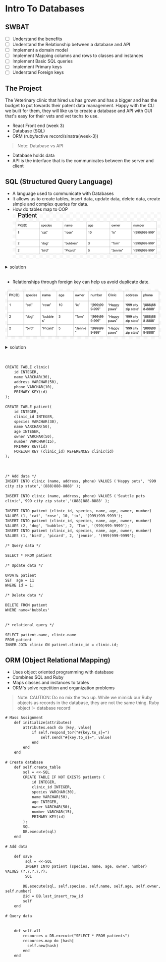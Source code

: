 # Intro To Databases
## SWBAT
- [ ] Understand the benefits 
- [ ] Understand the Relationship between a database and API
- [ ] Implement a domain model
- [ ] Implement Mapping columns and rows to classes and instances 
- [ ] Implement Basic SQL queries
- [ ] Implement Primary keys
- [ ] Understand Foreign keys 

## The Project 
The Veterinary clinic that hired us has grown and has a bigger and has the budget to put towards their patent data management. Happy with the CLI we built for them, they will like us to create a database and API with GUI that's easy for their vets and vet techs to use. 
- React Front end (week 3)
- Database (SQL)
- ORM (ruby/active record/sinatra(week-3))
>Note: Database vs API
- Database holds data
- API is the interface that is the communicates between the server and client

## SQL (Structured Query Language)
- A language used to communicate with Databases 
- It allows us to create tables, insert data, update data, delete data, create simple and complex queries for data. 
- How do tables map to OOP
![patient_diagram](./assets/patient_diagram.png)
 <details>
      <summary>
        solution 
      </summary>
      <hr/>
        <img src="./assets/patient_diagram_2.png"
        alt="patient diagram"
        style="margin-right: 10px;" />
      <hr/>
     </details>
<br/>

- Relationships through foreign key can help us avoid duplicate date.

![1:1](./assets/first_normal.png)
 <details>
      <summary>
        solution 
      </summary>
      <hr/>
        <img src="./assets/second_normal.png"
        alt="patient diagram"
        style="margin-right: 10px;" />
      <hr/>
     </details>
<br/>


```

CREATE TABLE clinic(
    id INTEGER,
    name VARCHAR(30),
    address VARCHAR(50),
    phone VARCHAR(10),
    PRIMARY KEY(id)
);

CREATE TABLE patient(
    id INTEGER,
    clinic_id INTEGER,
    species VARCHAR(30),
    name VARCHAR(50),
    age INTEGER,
    owner VARCHAR(50),
    number VARCHAR(15),
    PRIMARY KEY(id)
    FOREIGN KEY (clinic_id) REFERENCES clinic(id)
);



/* Add data */
INSERT INTO clinic (name, address, phone) VALUES ('Happy pets', '999 city zip state','(888)888-8888' );

INSERT INTO clinic (name, address, phone) VALUES ('Seattle pets clinic','999 city zip state','(888)888-8888' );

INSERT INTO patient (clinic_id, species, name, age, owner, number) VALUES (1, 'cat', 'rose', 10, 'ix', '(999)999-9999');
INSERT INTO patient (clinic_id, species, name, age, owner, number) VALUES (2, 'dog', 'bubbles', 2, 'Tom', '(999)999-9999');
INSERT INTO patient (clinic_id, species, name, age, owner, number) VALUES (1, 'bird', 'picard', 2, 'jennie', '(999)999-9999');

/* Query data */

SELECT * FROM patient

/* Update data */

UPDATE patient
SET  age = 11
WHERE id = 1;

/* Delete data */

DELETE FROM patient
WHERE name='bubbles'


/* relational query */

SELECT patient.name, clinic.name 
FROM patient
INNER JOIN clinic ON patient.clinic_id = clinic.id;

```

## ORM (Object Relational Mapping)
- Uses object oriented programming with database
- Combines SQL and Ruby
- Maps classes and instances to tables
- ORM's solve repetition and organization problems
> Note: CAUTION: Do no mix the two up. While we mimick our Ruby objects as records in the database, they are not the same thing. Ruby object != database record

```
# Mass Assignment 
    def initialize(attributes) 
        attributes.each do |key, value| 
            if self.respond_to?("#{key.to_s}=") 
                self.send("#{key.to_s}=", value) 
            end 
        end
    end

# Create database 
    def self.create_table 
        sql = <<-SQL
        CREATE TABLE IF NOT EXISTS patients (
            id INTEGER,
            clinic_id INTEGER,
            species VARCHAR(30),
            name VARCHAR(50),
            age INTEGER,
            owner VARCHAR(50),
            number VARCHAR(15),
            PRIMARY KEY(id)
        );
        SQL
        DB.execute(sql)
    end 

# Add data

    def save
         sql = <<-SQL
         INSERT INTO patient (species, name, age, owner, number) VALUES (?,?,?,?,?);        
         SQL

        DB.execute(sql, self.species, self.name, self.age, self.owner, self.number)
        @id = DB.last_insert_row_id
        self 
    end

# Query data


    def self.all 
        resources = DB.execute("SELECT * FROM patients")
        resources.map do |hash|
          self.new(hash)
        end
    end


```
